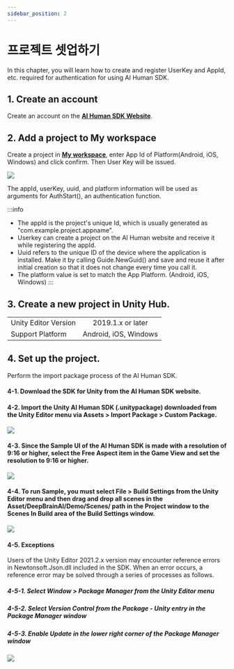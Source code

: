 ```yaml
---
sidebar_position: 2
---
```


# 프로젝트 셋업하기

In this chapter, you will learn how to create and register UserKey and AppId, etc. required for authentication for using AI Human SDK.

## 1. Create an account
Create an account on the **[AI Human SDK Website](https://aitalk.deepbrainai.io)**.

## 2. Add a project to My workspace
Create a project in **[My workspace](https://aitalk.deepbrainai.io/aihuman/sdk)**, enter App Id of Platform(Android, iOS, Windows) and click confirm. Then User Key will be issued.

<img src="/img/aihuman/unity/SDK_WebPage_UserKey.png" />

The appId, userKey, uuid, and platform information will be used as arguments for AuthStart(), an authentication function.

:::info
- The appId is the project's unique Id, which is usually generated as "com.example.project.appname".
- Userkey can create a project on the AI Human website and receive it while registering the appId.
- Uuid refers to the unique ID of the device where the application is installed. Make it by calling Guide.NewGuid() and save and reuse it after initial creation so that it does not change every time you call it.
- The platform value is set to match the App Platform. (Android, iOS, Windows)
:::

## 3. Create a new project in Unity Hub.

<table>
	<tr>
		<td>Unity Editor Version</td>
		<td align="center">2019.1.x or later</td>		
	</tr>
	<tr>
		<td>Support Platform</td>
		<td align="center">Android, iOS, Windows</td>
	</tr>
</table>

## 4. Set up the project.

Perform the import package process of the AI Human SDK.

#### 4-1. Download the SDK for Unity from the AI Human SDK website.

#### 4-2. Import the Unity AI Human SDK (.unitypackage) downloaded from the Unity Editor menu via Assets > Import Package > Custom Package.

<img src="/img/aihuman/unity/import_package.png" />

#### 4-3. Since the Sample UI of the AI Human SDK is made with a resolution of 9:16 or higher, select the Free Aspect item in the Game View and set the resolution to 9:16 or higher.

<img src="/img/aihuman/unity/aspect.png" />

#### 4-4. To run Sample, you must select File > Build Settings from the Unity Editor menu and then drag and drop all scenes in the Asset/DeepBrainAI/Demo/Scenes/ path in the Project window to the Scenes In Build area of the Build Settings window.

<img src="/img/aihuman/unity/build_setting.png" />

#### 4-5. Exceptions

Users of the Unity Editor 2021.2.x version may encounter reference errors in Newtonsoft.Json.dll included in the SDK. When an error occurs, a reference error may be solved through a series of processes as follows.

##### 4-5-1. Select Window > Package Manager from the Unity Editor menu
##### 4-5-2. Select Version Control from the Package - Unity entry in the Package Manager window
##### 4-5-3. Enable Update in the lower right corner of the Package Manager window

<img src="/img/aihuman/unity/Newtonsoft_Json.png" />
